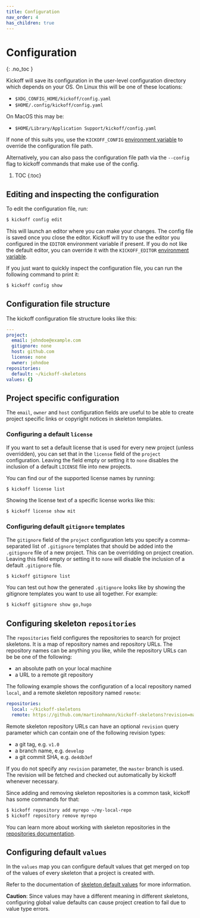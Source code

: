 ```yaml
---
title: Configuration
nav_order: 4
has_children: true
---
```


# Configuration
{: .no_toc }

Kickoff will save its configuration in the user-level configuration directory
which depends on your OS. On Linux this will be one of these locations:

- `$XDG_CONFIG_HOME/kickoff/config.yaml`
- `$HOME/.config/kickoff/config.yaml`

On MacOS this may be:

- `$HOME/Library/Application Support/kickoff/config.yaml`

If none of this suits you, use the `KICKOFF_CONFIG` [environment
variable](/configuration/environment-variables) to override the configuration file path.

Alternatively, you can also pass the configuration file path via the `--config`
flag to kickoff commands that make use of the config.

1. TOC
{:toc}

## Editing and inspecting the configuration

To edit the configuration file, run:

```bash
$ kickoff config edit
```

This will launch an editor where you can make your changes. The config file is
saved once you close the editor. Kickoff will try to use the editor you
configured in the `EDITOR` environment variable if present. If you do not like
the default editor, you can override it with the `KICKOFF_EDITOR` [environment
variable](/configuration/environment-variables).

If you just want to quickly inspect the configuration file, you can run the
following command to print it:

```bash
$ kickoff config show
```

## Configuration file structure

The kickoff configuration file structure looks like this:

```yaml
---
project:
  email: johndoe@example.com
  gitignore: none
  host: github.com
  license: none
  owner: johndoe
repositories:
  default: ~/kickoff-skeletons
values: {}
```

## Project specific configuration

The `email`, `owner` and `host` configuration fields are useful to be able to
create project specific links or copyright notices in skeleton templates.

### Configuring a default `license`

If you want to set a default license that is used for every new project (unless
overridden), you can set that in the `license` field of the `project`
configuration. Leaving the field empty or setting it to `none` disables the
inclusion of a default `LICENSE` file into new projects.

You can find our of the supported license names by running:

```bash
$ kickoff license list
```

Showing the license text of a specific license works like this:

```bash
$ kickoff license show mit
```

### Configuring default `gitignore` templates

The `gitignore` field of the `project` configuration lets you specify a
comma-separated list of `.gitignore` templates that should be added into the
`.gitignore` file of a new project. This can be overridding on project
creation. Leaving this field empty or setting it to `none` will disable the
inclusion of a default `.gitignore` file.

```bash
$ kickoff gitignore list
```

You can test out how the generated `.gitignore` looks like by showing the
gitignore templates you want to use all together. For example:

```bash
$ kickoff gitignore show go,hugo
```

## Configuring skeleton `repositories`

The `repositories` field configures the repositories to search for project skeletons. It is a map of repository names and repository URLs. The repository names can be anything you like, while the repository URLs can be be one of the following:

- an absolute path on your local machine
- a URL to a remote git repository

The following example shows the configuration of a local repository named `local`, and a remote skeleton repository named `remote`:

```yaml
repositories:
  local: ~/kickoff-skeletons
  remote: https://github.com/martinohmann/kickoff-skeletons?revision=master
```

Remote skeleton repository URLs can have an optional `revision` query parameter which can contain one of the following revision types:

- a git tag, e.g. `v1.0`
- a branch name, e.g. `develop`
- a git commit SHA, e.g. `de4db3ef`

If you do not specify any `revision` parameter, the `master` branch is used.
The revision will be fetched and checked out automatically by kickoff whenever
necessary. 

Since adding and removing skeleton repositories is a common task, kickoff has some commands for that:

```bash
$ kickoff repository add myrepo ~/my-local-repo
$ kickoff repository remove myrepo
```

You can learn more about working with skeleton repositories in the [repositories documentation](/repositories).

## Configuring default `values`

In the `values` map you can configure default values that get merged on top of
the values of every skeleton that a project is created with.

Refer to the documentation of [skeleton default
values](/skeletons/configuration#configuring-default-values) for more
information.

**Caution**: Since values may have a different meaning in different skeletons,
configuring global value defaults can cause project creation to fail due to
value type errors.
